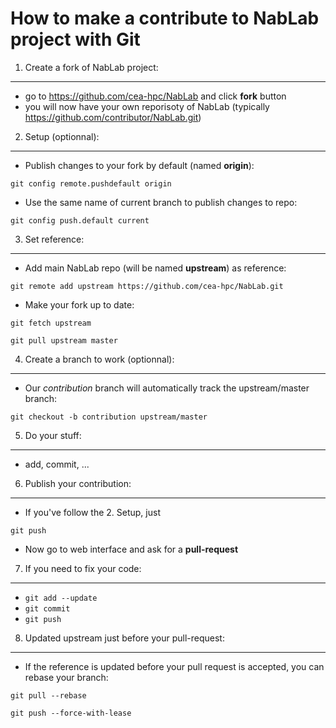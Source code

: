 # How to make a contribute to NabLab project with Git


1. Create a fork of NabLab project:
-----------------------------------
- go to https://github.com/cea-hpc/NabLab and click **fork** button
- you will now have your own reporisoty of NabLab (typically https://github.com/contributor/NabLab.git)


2. Setup (optionnal):
---------------------
- Publish changes to your fork by default (named **origin**):

`git config remote.pushdefault origin`

- Use the same name of current branch to publish changes to repo:

`git config push.default current`



3. Set reference:
-----------------
- Add main NabLab repo (will be named **upstream**) as reference:

`git remote add upstream https://github.com/cea-hpc/NabLab.git`

- Make your fork up to date:

`git fetch upstream`

`git pull upstream master`


4. Create a branch to work (optionnal):
---------------------------------------
- Our *contribution* branch will automatically track the upstream/master branch:

`git checkout -b contribution upstream/master`


5. Do your stuff:
-----------------
- add, commit, ...


6. Publish your contribution:
-----------------------------
- If you've follow the 2. Setup, just

`git push`

- Now go to web interface and ask for a **pull-request**


7. If you need to fix your code:
--------------------------------
- `git add --update`
- `git commit`
- `git push`


8. Updated upstream just before your pull-request:
--------------------------------------------------
- If the reference is updated before your pull request is accepted, you can rebase your branch:

`git pull --rebase`

`git push --force-with-lease`
